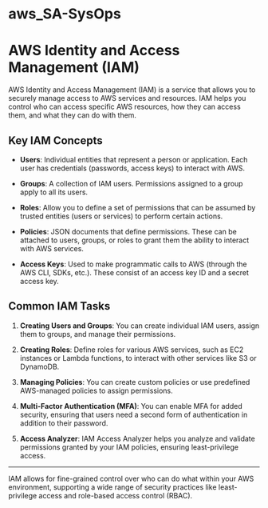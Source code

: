 # aws_SA-SysOps

# AWS Identity and Access Management (IAM)

AWS Identity and Access Management (IAM) is a service that allows you to securely manage access to AWS services and resources. IAM helps you control who can access specific AWS resources, how they can access them, and what they can do with them.

## Key IAM Concepts

- **Users**: Individual entities that represent a person or application. Each user has credentials (passwords, access keys) to interact with AWS.
  
- **Groups**: A collection of IAM users. Permissions assigned to a group apply to all its users.

- **Roles**: Allow you to define a set of permissions that can be assumed by trusted entities (users or services) to perform certain actions.

- **Policies**: JSON documents that define permissions. These can be attached to users, groups, or roles to grant them the ability to interact with AWS services.

- **Access Keys**: Used to make programmatic calls to AWS (through the AWS CLI, SDKs, etc.). These consist of an access key ID and a secret access key.

## Common IAM Tasks

1. **Creating Users and Groups**: You can create individual IAM users, assign them to groups, and manage their permissions.
   
2. **Creating Roles**: Define roles for various AWS services, such as EC2 instances or Lambda functions, to interact with other services like S3 or DynamoDB.

3. **Managing Policies**: You can create custom policies or use predefined AWS-managed policies to assign permissions.

4. **Multi-Factor Authentication (MFA)**: You can enable MFA for added security, ensuring that users need a second form of authentication in addition to their password.

5. **Access Analyzer**: IAM Access Analyzer helps you analyze and validate permissions granted by your IAM policies, ensuring least-privilege access.

---

IAM allows for fine-grained control over who can do what within your AWS environment, supporting a wide range of security practices like least-privilege access and role-based access control (RBAC).
